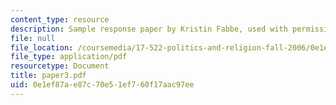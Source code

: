```yaml
---
content_type: resource
description: Sample response paper by Kristin Fabbe, used with permission.
file: null
file_location: /coursemedia/17-522-politics-and-religion-fall-2006/0e1ef87ae87c70e51ef760f17aac97ee_paper3.pdf
file_type: application/pdf
resourcetype: Document
title: paper3.pdf
uid: 0e1ef87a-e87c-70e5-1ef7-60f17aac97ee
---
```

